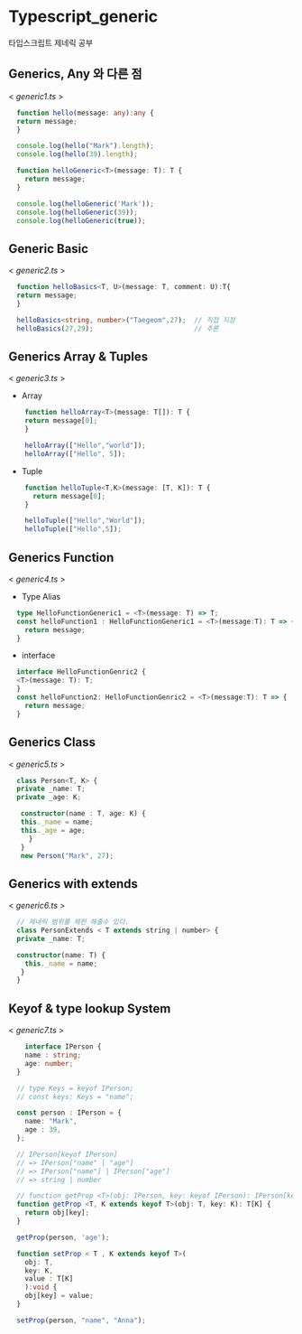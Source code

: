 # Typescript_generic
타입스크립트 제네릭 공부


## Generics, Any 와 다른 점
< _generic1.ts_ >
```typescript
  function hello(message: any):any {
  return message;
  }

  console.log(hello("Mark").length);
  console.log(hello(39).length);

  function helloGeneric<T>(message: T): T {
    return message;
  }

  console.log(helloGeneric('Mark'));
  console.log(helloGeneric(39));
  console.log(helloGeneric(true));
```

## Generic Basic
< _generic2.ts_ >
```typescript
  function helloBasics<T, U>(message: T, comment: U):T{
  return message;
  }

  helloBasics<string, number>("Taegeom",27);  // 직접 지정
  helloBasics(27,29);                         // 추론
```

## Generics Array & Tuples
< _generic3.ts_ >
- Array
```typescript
    function helloArray<T>(message: T[]): T {
    return message[0];
    }

    helloArray(["Hello","world"]);
    helloArray(["Hello", 5]);
```
- Tuple
```typescript
    function helloTuple<T,K>(message: [T, K]): T {
      return message[0];
    }

    helloTuple(["Hello","World"]);
    helloTuple(["Hello",5]);
```

## Generics Function
< _generic4.ts_ >
- Type Alias
```typescript
  type HelloFunctionGeneric1 = <T>(message: T) => T;
  const helloFunction1 : HelloFunctionGeneric1 = <T>(message:T): T => {
    return message;
  }
```
- interface
```typescript
  interface HelloFunctionGenric2 {
  <T>(message: T): T;
  }
  const helloFunction2: HelloFunctionGenric2 = <T>(message:T): T => {
    return message;
  }

```
## Generics Class
< _generic5.ts_ >
```typescript
  class Person<T, K> {
  private _name: T;
  private _age: K;

   constructor(name : T, age: K) {
   this._name = name;
   this._age = age;
     }
   }
   new Person("Mark", 27);
```

## Generics with extends
< _generic6.ts_ >
```typescript
  // 제네릭 범위를 제한 해줄수 있다.
  class PersonExtends < T extends string | number> {
  private _name: T;

  constructor(name: T) {
    this._name = name;
   }
  }
```

## Keyof & type lookup System
< _generic7.ts_ >
```typescript
    interface IPerson {
    name : string;
    age: number;
  }

  // type Keys = keyof IPerson;
  // const keys: Keys = "name";

  const person : IPerson = {
    name: "Mark",
    age : 39,
  };

  // IPerson[keyof IPerson] 
  // => IPerson["name" | "age"] 
  // => IPerson["name"] | IPerson["age"]
  // => string | number

  // function getProp <T>(obj: IPerson, key: keyof IPerson): IPerson[keyof IPerson] 
  function getProp <T, K extends keyof T>(obj: T, key: K): T[K] {
    return obj[key];
  }

  getProp(person, 'age');

  function setProp < T , K extends keyof T>(
    obj: T, 
    key: K,
    value : T[K]
    ):void {
    obj[key] = value;
  }

  setProp(person, "name", "Anna");
```
